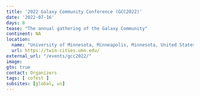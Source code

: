 ```yaml
---
title: '2022 Galaxy Community Conference (GCC2022)'
date: '2022-07-16'
days: 8
tease: "The annual gathering of the Galaxy Community"
continent: NA
location:
  name: "University of Minnesota, Minneapolis, Minnesota, United States"
  url: https://twin-cities.umn.edu/
external_url: "/events/gcc2022/"
image: 
gtn: true
contact: Organizers
tags: [ cofest ]
subsites: [global, us]
---
```

